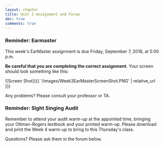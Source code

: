 ```yaml
---
layout: chapter
title: Unit 3 Assignment and Forum
abc: true
comments: true
---
```


### Reminder: Earmaster 

This week's EarMaster assignment is due Friday, September 7, 2018, at 5:00 p.m.

**Be careful that you are completing the correct assignment.** Your screen should look something like this:

![Screen Shot]({{ '/images/Week3EarMasterScreenShot.PNG' | relative_url }})

 Any problems? Please consult your professor or TA.

### Reminder: Sight Singing Audit 

Remember to attend your audit warm-up at the appointed time, bringing your Ottman-Rogers textbook and your printed warm-up. Please download and print the Week 4 warm-up to bring to this Thursday's class.

Questions? Please ask them in the forum below.
